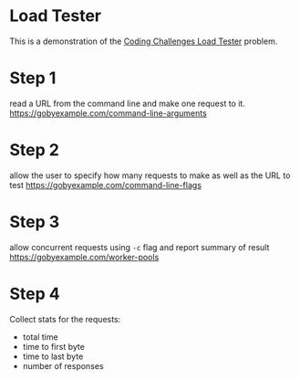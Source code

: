 # Load Tester

This is a demonstration of the [Coding Challenges Load Tester](https://codingchallenges.fyi/challenges/challenge-load-tester) problem. 

# Step 1
read a URL from the command line and make one request to it.
https://gobyexample.com/command-line-arguments

# Step 2
allow the user to specify how many requests to make as well as the URL to test
https://gobyexample.com/command-line-flags

# Step 3
allow concurrent requests using `-c` flag and report summary of result
https://gobyexample.com/worker-pools

# Step 4
Collect stats for the requests:
- total time
- time to first byte
- time to last byte
- number of responses